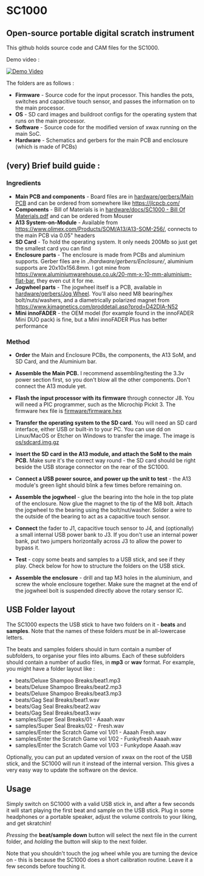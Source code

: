 # SC1000
## Open-source portable digital scratch instrument

This github holds source code and CAM files for the SC1000.

Demo video : 

[![Demo Video](https://img.youtube.com/vi/JTFGoQHsh3w/0.jpg)](https://www.youtube.com/watch?v=JTFGoQHsh3w)

The folders are as follows : 
* **Firmware** - Source code for the input processor. This handles the pots, switches and capacitive touch sensor, and passes the information on to the main processor.
* **OS** - SD card images and buildroot configs for the operating system that runs on the main processor.
* **Software** - Source code for the modified version of xwax running on the main SoC.
* **Hardware** - Schematics and gerbers for the main PCB and enclosure (which is made of PCBs)



## (very) Brief build guide : 


### Ingredients

* **Main PCB and components** - Board files are in [hardware/gerbers/Main PCB](./hardware/gerbers/Main%20PCB) and can be ordered from somewhere like https://jlcpcb.com/
* **Components** - Bill of Materials is in [hardware/docs/SC1000 - Bill Of Materials.pdf](./hardware/docs/SC1000%20-%20Bill%20Of%20Materials.pdf) and can be ordered from Mouser
* **A13 System-on-Module** - Available from https://www.olimex.com/Products/SOM/A13/A13-SOM-256/, connects to the main PCB via 0.05" headers
* **SD Card** - To hold the operating system. It only needs 200Mb so just get the smallest card you can find
* **Enclosure parts** - The enclosure is made from PCBs and aluminium supports. Gerber files are in *./hardware/gerbers/Enclosure/*, aluminium supports are 20x10x156.8mm. I got mine from https://www.aluminiumwarehouse.co.uk/20-mm-x-10-mm-aluminium-flat-bar, they even cut it for me.
* **Jogwheel parts** - The jogwheel itself is a PCB, available in [hardware/gerbers/Jog Wheel](./hardware/gerbers/Jog%20Wheel). You'll also need M8 bearing/hex bolt/nuts/washers, and a diametrically polarized magnet from https://www.kjmagnetics.com/proddetail.asp?prod=D42DIA-N52
* **Mini innoFADER** - the OEM model (for example found in the innoFADER Mini DUO pack) is fine, but a Mini innoFADER Plus has  better performance


### Method ###

* **Order** the Main and Enclosure PCBs, the components, the A13 SoM, and SD Card, and the Aluminium bar.

* **Assemble the Main PCB.** I recommend assembling/testing the 3.3v power section first, so you don't blow all the other components. Don't connect the A13 module yet.

* **Flash the input processor with its firmware** through connector J8. You will need a PIC programmer, such as the Microchip Pickit 3. The firmware hex file is [firmware/firmware.hex](./firmware/firmware.hex)

* **Transfer the operating system to the SD card.** You will need an SD card interface, either USB or built-in to your PC. You can use dd on Linux/MacOS or Etcher on Windows to transfer the image. The image is [os/sdcard.img.gz](./os/sdcard.img.gz)

* I**nsert the SD card in the A13 module, and attach the SoM to the main PCB.** Make sure it's the correct way round - the SD card should be right beside the USB storage connector on the rear of the SC1000.

* C**onnect a USB power source, and power up the unit to test** - the A13 module's green light should blink a few times before remaining on.

* **Assemble the jogwheel** - glue the bearing into the hole in the top plate of the enclosure. Now glue the magnet to the tip of the M8 bolt. Attach the jogwheel to the bearing using the bolt/nut/washer. Solder a wire to the outside of the bearing to act as a capacitive touch sensor.

* **Connect** the fader to J1, capacitive touch sensor to J4, and (optionally) a small internal USB power bank to J3. If you don't use an internal power bank, put two jumpers horizontally across J3 to allow the power to bypass it.

* **Test** - copy some beats and samples to a USB stick, and see if they play. Check below for how to structure the folders on the USB stick.

* **Assemble the enclosure** - drill and tap M3 holes in the aluminium, and screw the whole enclosure together. Make sure the magnet at the end of the jogwheel bolt is suspended directly above the rotary sensor IC.


## USB Folder layout ##

The SC1000 expects the USB stick to have two folders on it - **beats** and **samples**. Note that the names of these folders *must* be in all-lowercase letters.

The beats and samples folders should in turn contain a number of subfolders, to organise your files into albums. Each of these subfolders should contain a number of audio files, in **mp3** or **wav** format. For example, you might have a folder layout like : 

* beats/Deluxe Shampoo Breaks/beat1.mp3
* beats/Deluxe Shampoo Breaks/beat2.mp3
* beats/Deluxe Shampoo Breaks/beat3.mp3
* beats/Gag Seal Breaks/beat1.wav
* beats/Gag Seal Breaks/beat2.wav
* beats/Gag Seal Breaks/beat3.wav
* samples/Super Seal Breaks/01 - Aaaah.wav
* samples/Super Seal Breaks/02 - Fresh.wav
* samples/Enter the Scratch Game vol 1/01 - Aaaah Fresh.wav
* samples/Enter the Scratch Game vol 1/02 - Funkyfresh Aaaah.wav
* samples/Enter the Scratch Game vol 1/03 - Funkydope Aaaah.wav

Optionally, you can put an updated version of xwax on the root of the USB stick, and the SC1000 will run it instead of the internal version. This gives a very easy way to update the software on the device.


## Usage ##

Simply switch on SC1000 with a valid USB stick in, and after a few seconds it will start playing the first beat and sample on the USB stick. Plug in some headphones or a portable speaker, adjust the volume controls to your liking, and get skratchin!

*Pressing* the **beat/sample down** button will select the next file in the current folder, and *holding* the button will skip to the next folder.

Note that you shouldn't touch the jog wheel while you are turning the device on - this is because the SC1000 does a short calibration routine. Leave it a few seconds before touching it.
